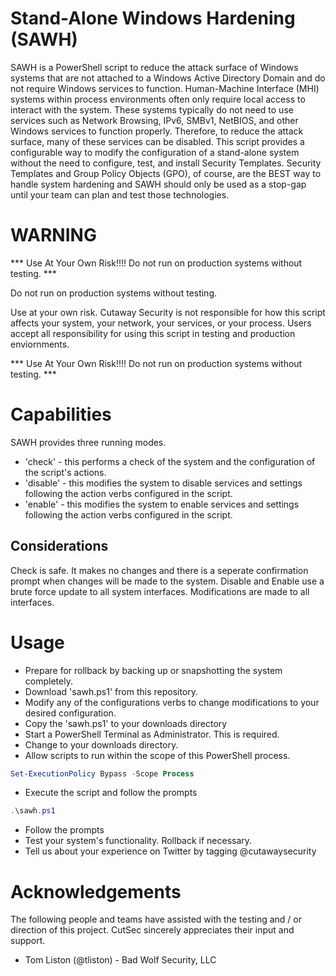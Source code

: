 # Stand-Alone Windows Hardening (SAWH)
SAWH is a PowerShell script to reduce the attack surface of Windows systems that are not attached to a Windows Active Directory Domain and do not require Windows services to function. Human-Machine Interface (MHI) systems within process environments often only require local access to interact with the system. These systems typically do not need to use services such as Network Browsing, IPv6, SMBv1, NetBIOS, and other Windows services to function properly. Therefore, to reduce the attack surface, many of these services can be disabled. This script provides a configurable way to modify the configuration of a stand-alone system without the need to configure, test, and install Security Templates. Security Templates and Group Policy Objects (GPO), of course, are the BEST way to handle system hardening and SAWH should only be used as a stop-gap until your team can plan and test those technologies.

# WARNING

*** Use At Your Own Risk!!!! Do not run on production systems without testing. ***

Do not run on production systems without testing.

Use at your own risk. Cutaway Security is not responsible for how this script affects your system, your network, your services, or your process. Users accept all responsibility for using this script in testing and production enviornments.

*** Use At Your Own Risk!!!! Do not run on production systems without testing. ***

# Capabilities
SAWH provides three running modes.

* 'check' - this performs a check of the system and the configuration of the script's actions.
* 'disable' - this modifies the system to disable services and settings following the action verbs configured in the script.
* 'enable' - this modifies the system to enable services and settings following the action verbs configured in the script.

## Considerations
Check is safe. It makes no changes and there is a seperate confirmation prompt when changes will be made to the system.
Disable and Enable use a brute force update to all system interfaces. Modifications are made to all interfaces.

# Usage
* Prepare for rollback by backing up or snapshotting the system completely.
* Download 'sawh.ps1' from this repository.
* Modify any of the configurations verbs to change modifications to your desired configuration.
* Copy the 'sawh.ps1' to your downloads directory
* Start a PowerShell Terminal as Administrator. This is required.
* Change to your downloads directory.
* Allow scripts to run within the scope of this PowerShell process.
```powershell
Set-ExecutionPolicy Bypass -Scope Process
```
* Execute the script and follow the prompts
```powershell
.\sawh.ps1
```
* Follow the prompts
* Test your system's functionality. Rollback if necessary.
* Tell us about your experience on Twitter by tagging @cutawaysecurity


# Acknowledgements
The following people and teams have assisted with the testing and / or direction of this project. CutSec sincerely appreciates their input and support.

* Tom Liston (@tliston) - Bad Wolf Security, LLC